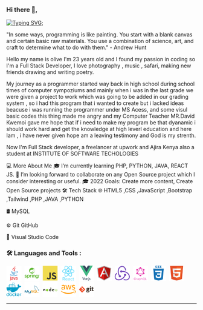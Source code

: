 ### Hi there 👋, 
[![Typing SVG](https://readme-typing-svg.demolab.com/?lines=OLIVE+BISHOP;IS+A;FullSTACK+SOFTWARE+DEVELOPER;WEB+DEVELOPER;INNOVATOR;FOLLOW+ME+AND+LETS+SHARE+IDEAS)](https://git.io/typing-svg);

"In some ways, programming is like painting. You start with a blank canvas and certain basic raw materials. You use a combination of science, art, and craft to determine what to do with them." - Andrew Hunt

Hello my name is olive I'm 23 years old and I found my passion in coding so I'm a Full Stack Developer, 
I love photography , music , safari,  making new friends drawing and writing poetry.

My journey as a programmer started way back in high school during school times of computer sympoziums and mainly when i was in the last grade we were given a project to work which was going to be added in our grading system , so i had this program that i wanted to create but i lacked ideas beacuse i was running the programmer under MS Acess, and some visul basic codes this thing made me angry and my Computer Teacher MR.David Kwemoi gave me hope that if i need to make my program be that dyanamic i should work hard and get the knowledge at high leverl education and here Iam , i have never given hope am a leaving testimony and God is my strenth.

Now I'm Full Stack developer, a freelancer at upwork and Ajira Kenya also a student at INSTITUTE OF SOFTWARE TECHOLOGIES 

💻   More About Me
🎓   I’m currently learning PHP, PYTHON, JAVA, REACT JS.
👯   I’m looking forward to collaborate on any Open Source project which I consider interesting or useful.
🎓   2022 Goals: Create more content, Create Open Source projects
🛠    Tech Stack 
🌐   HTML5 ,CSS ,JavaScript ,Bootstrap ,Tailwind  ,PHP ,JAVA ,PYTHON  

🛢   MySQL 

⚙️   Git GitHub

🔧   Visual Studio Code
### :hammer_and_wrench: Languages and Tools :
<div>
  <img src="https://github.com/devicons/devicon/blob/master/icons/java/java-original-wordmark.svg" title="Java" alt="Java" width="40" height="40"/>&nbsp;
  <img src="https://github.com/devicons/devicon/blob/master/icons/spring/spring-original-wordmark.svg" title="Spring" alt="Spring" width="40" height="40"/>&nbsp;
  <img src="https://github.com/devicons/devicon/blob/master/icons/javascript/javascript-original.svg" title="JavaScript" alt="JavaScript" width="40" height="40"/>&nbsp;
  <img src="https://github.com/devicons/devicon/blob/master/icons/react/react-original-wordmark.svg" title="React" alt="React" width="40" height="40"/>&nbsp;
  <img src="https://github.com/devicons/devicon/blob/master/icons/vuejs/vuejs-original-wordmark.svg" title="VueJS" alt="=VueJS" width="40" height="40"/>&nbsp;
  <img src="https://github.com/devicons/devicon/blob/master/icons/angularjs/angularjs-original.svg" title="Angular" alt="Angular" width="40" height="40"/>&nbsp;
  <img src="https://github.com/devicons/devicon/blob/master/icons/redux/redux-original.svg" title="Redux" alt="Redux " width="40" height="40"/>&nbsp;
  <img src="https://github.com/devicons/devicon/blob/master/icons/graphql/graphql-plain-wordmark.svg" title="GraphQL" alt="GraphQL" width="40" height="40"/>&nbsp;
  <img src="https://github.com/devicons/devicon/blob/master/icons/css3/css3-plain-wordmark.svg"  title="CSS3" alt="CSS" width="40" height="40"/>&nbsp;
  <img src="https://github.com/devicons/devicon/blob/master/icons/html5/html5-original.svg" title="HTML5" alt="HTML" width="40" height="40"/>&nbsp;
  <img src="https://github.com/devicons/devicon/blob/master/icons/docker/docker-plain-wordmark.svg" title="Docker" alt="Docker" width="40" height="40"/>&nbsp;
  <img src="https://github.com/devicons/devicon/blob/master/icons/mysql/mysql-original-wordmark.svg" title="MySQL"  alt="MySQL" width="40" height="40"/>&nbsp;
  <img src="https://github.com/devicons/devicon/blob/master/icons/nodejs/nodejs-original-wordmark.svg" title="NodeJS" alt="NodeJS" width="40" height="40"/>&nbsp;
  <img src="https://github.com/devicons/devicon/blob/master/icons/amazonwebservices/amazonwebservices-plain-wordmark.svg" title="AWS" alt="AWS" width="40" height="40"/>&nbsp;
  <img src="https://github.com/devicons/devicon/blob/master/icons/git/git-original-wordmark.svg" title="Git" **alt="Git" width="40" height="40"/>
</div>

---
